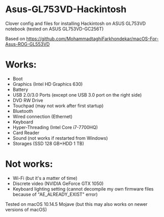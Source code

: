 # Asus-GL753VD-Hackintosh
Clover config and files for installing Hackintosh on ASUS GL753VD notebook (tested on ASUS GL753VD-GC256T)

Based on https://github.com/MohammadtaghiFarkhondekar/macOS-For-Asus-ROG-GL553VD

# Works:
* Boot
* Graphics (Intel HD Graphics 630)
* Battery
* USB 2.0/3.0 Ports (except one USB 3.0 port on the right side)
* DVD RW Drive
* Touchpad (may not work after first startup)
* Bluetooth
* Wired connection (Ethernet)
* Keyboard
* Hyper-Threading (Intel Core i7-7700HQ)
* Card Reader
* Sound (not works if restarted from Windows)
* Storages (SSD 128 GB+HDD 1 TB)

# Not works:
* Wi-Fi (but it's a matter of time)
* Discrete video (NVIDIA GeForce GTX 1050)
* Keyboard lighting setting (cannot decompile my own firmware files because of "AE_ALREADY_EXIST" error)

Tested on macOS 10.14.5 Mojave (but this may also works on newer versions of macOS)
